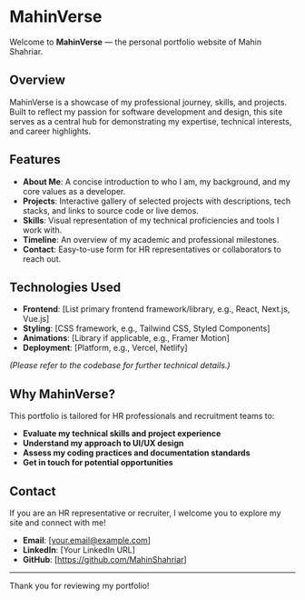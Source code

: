 # MahinVerse

Welcome to **MahinVerse** — the personal portfolio website of Mahin Shahriar.

## Overview

MahinVerse is a showcase of my professional journey, skills, and projects. Built to reflect my passion for software development and design, this site serves as a central hub for demonstrating my expertise, technical interests, and career highlights.

## Features

- **About Me**: A concise introduction to who I am, my background, and my core values as a developer.
- **Projects**: Interactive gallery of selected projects with descriptions, tech stacks, and links to source code or live demos.
- **Skills**: Visual representation of my technical proficiencies and tools I work with.
- **Timeline**: An overview of my academic and professional milestones.
- **Contact**: Easy-to-use form for HR representatives or collaborators to reach out.

## Technologies Used

- **Frontend**: [List primary frontend framework/library, e.g., React, Next.js, Vue.js]
- **Styling**: [CSS framework, e.g., Tailwind CSS, Styled Components]
- **Animations**: [Library if applicable, e.g., Framer Motion]
- **Deployment**: [Platform, e.g., Vercel, Netlify]

*(Please refer to the codebase for further technical details.)*

## Why MahinVerse?

This portfolio is tailored for HR professionals and recruitment teams to:

- **Evaluate my technical skills and project experience**
- **Understand my approach to UI/UX design**
- **Assess my coding practices and documentation standards**
- **Get in touch for potential opportunities**

## Contact

If you are an HR representative or recruiter, I welcome you to explore my site and connect with me!

- **Email**: [your.email@example.com]
- **LinkedIn**: [Your LinkedIn URL]
- **GitHub**: [https://github.com/MahinShahriar]

---

Thank you for reviewing my portfolio!
